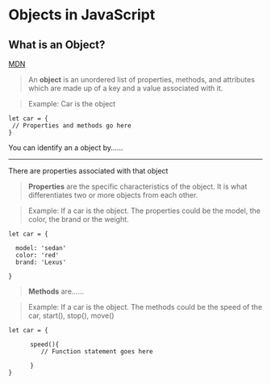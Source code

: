 # Objects in JavaScript

## What is an Object?
[MDN](https://developer.mozilla.org/en-US/docs/Web/JavaScript/Reference/Global_Objects/Object)

>An **object** is an unordered list of  properties, methods, and attributes which are made up of a key and a value associated with it.

>Example: Car is the object 

    let car = {
     // Properties and methods go here
    }
You can identify an a object by......

----
There are properties associated with that object

>**Properties** are the specific characteristics of the object. It is what differentiates two or more objects from each other. 

>Example: If a car is the object. The properties could be the model, the color, the brand or the weight. 

    let car = {

      model: 'sedan'
      color: 'red'
      brand: 'Lexus'

    }
>**Methods** are......

>Example: If a car is the object. The methods could be the speed of the car, 
start(), stop(), move()

    let car = {

          speed(){
             // Function statement goes here

          }
    }

